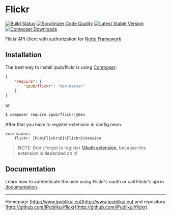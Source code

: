 # Flickr

[![Build Status](https://img.shields.io/travis/iPublikuj/flickr.svg?style=flat-square)](https://travis-ci.org/iPublikuj/flickr)
[![Scrutinizer Code Quality](https://img.shields.io/scrutinizer/g/iPublikuj/flickr.svg?style=flat-square)](https://scrutinizer-ci.com/g/iPublikuj/flickr/?branch=master)
[![Latest Stable Version](https://img.shields.io/packagist/v/ipub/flickr.svg?style=flat-square)](https://packagist.org/packages/ipub/flickr)
[![Composer Downloads](https://img.shields.io/packagist/dt/ipub/flickr.svg?style=flat-square)](https://packagist.org/packages/ipub/flickr)

Flickr API client with authorization for [Nette Framework](http://nette.org/)

## Installation

The best way to install ipub/flickr is using  [Composer](http://getcomposer.org/):

```json
{
	"require": {
		"ipub/flickr": "dev-master"
	}
}
```

or

```sh
$ composer require ipub/flickr:@dev
```

After that you have to register extension in config.neon.

```neon
extensions:
	flickr: IPub\Flickr\DI\FlickrExtension
```

> NOTE: Don't forget to register [OAuth extension](http://github.com/iPublikuj/oauth), because this extension is depended on it!

## Documentation

Learn how to authenticate the user using Flickr's oauth or call Flickr's api in [documentation](https://github.com/iPublikuj/flickr/blob/master/docs/en/index.md).

***
Homepage [http://www.ipublikuj.eu](http://www.ipublikuj.eu) and repository [http://github.com/iPublikuj/flickr](http://github.com/iPublikuj/flickr).